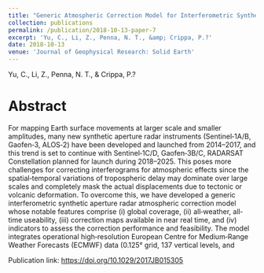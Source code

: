 ```yaml
---
title: "Generic Atmospheric Correction Model for Interferometric Synthetic Aperture Radar Observations"
collection: publications
permalink: /publication/2018-10-13-paper-7
excerpt: 'Yu, C., Li, Z., Penna, N. T., &amp; Crippa, P.?'
date: 2018-10-13
venue: 'Journal of Geophysical Research: Solid Earth'
---
```

Yu, C., Li, Z., Penna, N. T., &amp; Crippa, P.?

Abstract
=====
For mapping Earth surface movements at larger scale and smaller amplitudes, many new synthetic aperture radar instruments (Sentinel‐1A/B, Gaofen‐3, ALOS‐2) have been developed and launched from 2014–2017, and this trend is set to continue with Sentinel‐1C/D, Gaofen‐3B/C, RADARSAT Constellation planned for launch during 2018–2025. This poses more challenges for correcting interferograms for atmospheric effects since the spatial‐temporal variations of tropospheric delay may dominate over large scales and completely mask the actual displacements due to tectonic or volcanic deformation. To overcome this, we have developed a generic interferometric synthetic aperture radar atmospheric correction model whose notable features comprise (i) global coverage, (ii) all‐weather, all‐time useability, (iii) correction maps available in near real time, and (iv) indicators to assess the correction performance and feasibility. The model integrates operational high‐resolution European Centre for Medium‐Range Weather Forecasts (ECMWF) data (0.125° grid, 137 vertical levels, and   

Publication link: https://doi.org/10.1029/2017JB015305